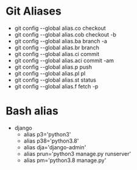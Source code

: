 # Git Aliases
 - git config --global alias.co checkout
 - git config --global alias.cob checkout -b
 - git config --global alias.ba branch -a
 - git config --global alias.br branch 
 - git config --global alias.ci commit 
 - git config --global alias.aci commit -am 
 - git config --global alias.p push 
 - git config --global alias.pl pl 
 - git config --global alias.st status 
 - git config --global alias.f fetch -p 

# Bash alias
- django
    - alias p3='python3'
    - alias p38='python3.8'
    - alias dja='django-admin'
    - alias prun='python3 manage.py runserver'
    - alias pm='python3.8 manage.py'
